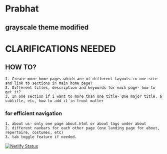 # Prabhat
## grayscale theme modified

# CLARIFICATIONS NEEDED    
## HOW TO?
    1. Create more home pages which are of different layouts in one site and link to sections in main home page?
    2. Different titles, description and keywords for each page- how to get it?
    3. In one section if i want to more than one title- One major title, a subtitle, etc, how to add it in front matter

### for efficient navigation 
    1. about us- only one page about.html or about tags under about
    2. different navbars for each other page (one landing page for about, repertoire, costumes, etc)
    3. tab toggle feature if needed.

[![Netlify Status](https://api.netlify.com/api/v1/badges/f7f5d2b2-85c3-4858-a9c7-40bbd6e12a50/deploy-status)](https://app.netlify.com/sites/prabhath/deploys)